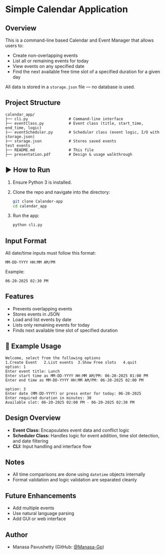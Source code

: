 # Simple Calendar Application

## Overview

This is a command-line based Calendar and Event Manager that allows users to:

* Create non-overlapping events
* List all or remaining events for today
* View events on any specified date
* Find the next available free time slot of a specified duration for a given day

All data is stored in a `storage.json` file — no database is used.


##  Project Structure

```
calendar_app/
├── cli.py                  # Command-line interface
├── eventClass.py           # Event class (title, start_time, end_time, logic)
├── eventScheduler.py       # Scheduler class (event logic, I/O with storage.json)
├── storage.json            # Stores saved events
test events
├── README.md               # This file
├── presentation.pdf        # Design & usage walkthrough
```



## ▶️ How to Run

1. Ensure Python 3 is installed.
2. Clone the repo and navigate into the directory:

   ```bash
   git clone Calander-app
   cd calendar_app
   ```
3. Run the app:

   ```bash
   python cli.py
   ```



##  Input Format

All date/time inputs must follow this format:

```
MM-DD-YYYY HH:MM AM/PM
```

Example:

```
06-20-2025 02:30 PM
```



##  Features

* Prevents overlapping events
* Stores events in JSON
* Load and list events by date
* Lists only remaining events for today
* Finds next available time slot of specified duration



## 🧪 Example Usage

```
Welcome, select from the following options
1.Create Event	 2.List events	3.Show Free slots	4.quit
option: 1
Enter event title: Lunch
Enter start time as MM-DD-YYYY HH:MM AM/PM: 06-20-2025 01:00 PM
Enter end time as MM-DD-YYYY HH:MM AM/PM: 06-20-2025 02:00 PM
```

```
option: 3
Enter date (MM-DD-YYYY) or press enter for today: 06-20-2025
Enter required duration in minutes: 30
Available slot: 06-20-2025 02:00 PM - 06-20-2025 02:30 PM
```



## Design Overview 

* **Event Class:** Encapsulates event data and conflict logic
* **Scheduler Class:** Handles logic for event addition, time slot detection, and date filtering
* **CLI:** Input handling and interface flow



##  Notes

* All time comparisons are done using `datetime` objects internally
* Format validation and logic validation are separated cleanly


##  Future Enhancements

* Add multiple events
* Use natural language parsing
* Add GUI or web interface


## Author

* Manasa Pavushetty (GitHub: [@Manasa-Gp](https://github.com/Manasa-Gp))
